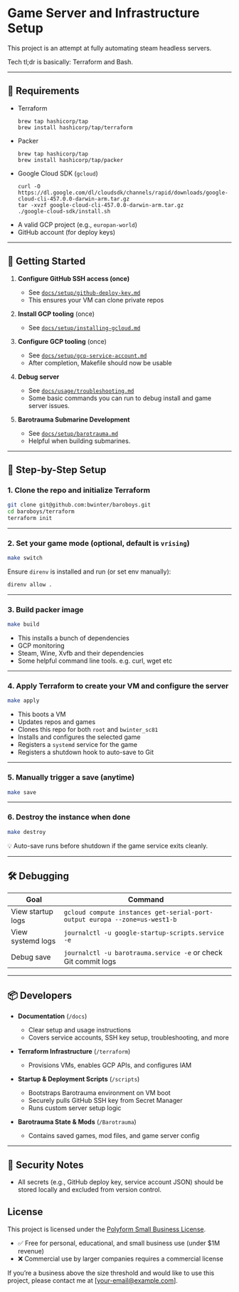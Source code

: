 # Game Server and Infrastructure Setup

This project is an attempt at fully automating steam headless servers.

Tech tl;dr is basically: Terraform and Bash.

---

## 🧰 Requirements

- Terraform
    ```shell
    brew tap hashicorp/tap
    brew install hashicorp/tap/terraform
    ```
- Packer
    ```shell
    brew tap hashicorp/tap
    brew install hashicorp/tap/packer
    ```
- Google Cloud SDK (`gcloud`)
    ```shell
    curl -O https://dl.google.com/dl/cloudsdk/channels/rapid/downloads/google-cloud-cli-457.0.0-darwin-arm.tar.gz
    tar -xvzf google-cloud-cli-457.0.0-darwin-arm.tar.gz
    ./google-cloud-sdk/install.sh
    ```
- A valid GCP project (e.g., `europan-world`)
- GitHub account (for deploy keys)

---

## 🚀 Getting Started

1. **Configure GitHub SSH access (once)**
    - See [`docs/setup/github-deploy-key.md`](./docs/setup/github-deploy-key.md)
    - This ensures your VM can clone private repos

2. **Install GCP tooling** (once)
    - See [`docs/setup/installing-gcloud.md`](docs/setup/gcp-service-accounts.md)

3. **Configure GCP tooling** (once)
    - See [`docs/setup/gcp-service-account.md`](docs/setup/gcp-service-accounts.md)
    - After completion, Makefile should now be usable

4. **Debug server**
    - See [`docs/usage/troubleshooting.md`](./docs/usage/troubleshooting.md)
    - Some basic commands you can run to debug install and game server issues.

5. **Barotrauma Submarine Development**
    - See [`docs/setup/barotrauma.md`](docs/setup/gcp-service-accounts.md)
    - Helpful when building submarines.

---

## 🚀 Step-by-Step Setup

### 1. Clone the repo and initialize Terraform

```bash
git clone git@github.com:bwinter/baroboys.git
cd baroboys/terraform
terraform init
```

---

### 2. Set your game mode (optional, default is `vrising`)

```bash
make switch
```

Ensure `direnv` is installed and run (or set env manually):

```bash
direnv allow .
```

---

### 3. Build packer image

```bash
make build
```

* This installs a bunch of dependencies
* GCP monitoring
* Steam, Wine, Xvfb and their dependencies
* Some helpful command line tools. e.g. curl, wget etc

---

### 4. Apply Terraform to create your VM and configure the server

```bash
make apply
```

* This boots a VM
* Updates repos and games
* Clones this repo for both `root` and `bwinter_sc81`
* Installs and configures the selected game
* Registers a `systemd` service for the game
* Registers a shutdown hook to auto-save to Git

---

### 5. Manually trigger a save (anytime)

```bash
make save
```

---

### 6. Destroy the instance when done

```bash
make destroy
```

💡 Auto-save runs before shutdown if the game service exits cleanly.

---

## 🛠️ Debugging

| Goal              | Command                                                                    |
|-------------------|----------------------------------------------------------------------------|
| View startup logs | `gcloud compute instances get-serial-port-output europa --zone=us-west1-b` |
| View systemd logs | `journalctl -u google-startup-scripts.service -e`                          |
| Debug save        | `journalctl -u barotrauma.service -e` or check Git commit logs             |

---

## 📦 Developers

- **Documentation** (`/docs`)
    - Clear setup and usage instructions
    - Covers service accounts, SSH key setup, troubleshooting, and more

- **Terraform Infrastructure** (`/terraform`)
    - Provisions VMs, enables GCP APIs, and configures IAM

- **Startup & Deployment Scripts** (`/scripts`)
    - Bootstraps Barotrauma environment on VM boot
    - Securely pulls GitHub SSH key from Secret Manager
    - Runs custom server setup logic

- **Barotrauma State & Mods** (`/Barotrauma`)
    - Contains saved games, mod files, and game server config

---

## 🔐 Security Notes

- All secrets (e.g., GitHub deploy key, service account JSON) should be stored locally and excluded from version
  control.

## License

This project is licensed under
the [Polyform Small Business License](https://polyformproject.org/licenses/small-business/1.0.0/).

- ✅ Free for personal, educational, and small business use (under $1M revenue)
- ❌ Commercial use by larger companies requires a commercial license

If you’re a business above the size threshold and would like to use this project, please contact me
at [your-email@example.com].
